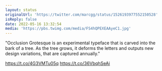 ```yaml
---
layout: status
originalUrl: 'https://twitter.com/marcgg/status/1526193977552150528'
isReply: false
date: 2022-05-16 13:32:54
media: 'https://pbs.twimg.com/media/FS4hQPEXEAAyeC1.jpg'
---
```


"Occlusion Grotesque is an experimental typeface that is carved into the bark of a tree. As the tree grows, it deforms the letters and outputs new design variations, that are captured annually."  

https://t.co/4G3VMTu05q https://t.co/36VbqhSeAi
